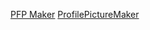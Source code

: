 [PFP Maker](https://pfpmaker.com/)
[ProfilePictureMaker](https://profilepicturemaker.com/#quotemaker)
